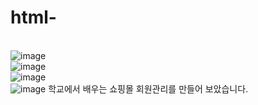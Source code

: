# html-
\
![image](https://user-images.githubusercontent.com/94346298/143246702-d1225739-f330-4773-8ac3-066c80d10d17.png)
\
![image](https://user-images.githubusercontent.com/94346298/143246754-da20475f-f260-46b3-9456-c17f2d35e702.png)
\
![image](https://user-images.githubusercontent.com/94346298/143246790-03bb2e94-eb99-47d7-8c42-487d3d0e809b.png)
\
![image](https://user-images.githubusercontent.com/94346298/143246852-f0b04b4a-881a-46c4-967f-a0d8160f6eb9.png)
학교에서 배우는 쇼핑몰 회원관리를 만들어 보았습니다.
